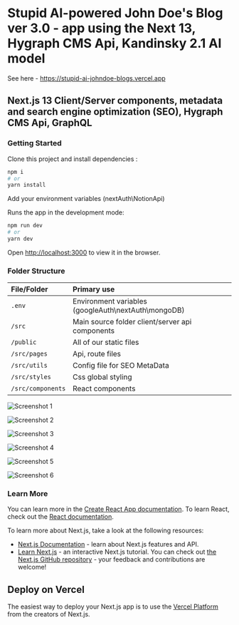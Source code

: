 # Stupid AI-powered John Doe's Blog ver 3.0 - app using the Next 13, Hygraph CMS Api, Kandinsky 2.1 AI model

See here - https://stupid-ai-johndoe-blogs.vercel.app

## Next.js 13 Client/Server components, metadata and search engine optimization (SEO), Hygraph CMS Api, GraphQL

### Getting Started

Clone this project and install dependencies :

```bash
npm i
# or
yarn install
```
Add your environment variables (nextAuth\NotionApi)

Runs the app in the development mode:

```bash
npm run dev
# or
yarn dev
```

Open [http://localhost:3000](http://localhost:3000) to view it in the browser.

### Folder Structure
 

| File/Folder  	   									| Primary use    																								|
| :-------------------------------- | :------------------------------------------------------------ |
| `.env`				          					| Environment variables (googleAuth\nextAuth\mongoDB)       		|
| `/src`				          					| Main source folder client/server api components  			    		|
| `/public`          			 					| All of our static files																				|
| `/src/pages`			           			| Api, route files 						 																  |
| `/src/utils`			           			| Config file for SEO MetaData 																  |
| `/src/styles`			         				| Css global styling 																						|
| `/src/components`       					| React components    																					|


![Screenshot 1](/public/shots/shot1.jpg)

![Screenshot 2](/public/shots/shot2.jpg)

![Screenshot 3](/public/shots/shot3.jpg)

![Screenshot 4](/public/shots/shot4.jpg)

![Screenshot 5](/public/shots/shot5.jpg)

![Screenshot 6](/public/shots/shot6.jpg)


### Learn More

You can learn more in the [Create React App documentation](https://facebook.github.io/create-react-app/docs/getting-started).
To learn React, check out the [React documentation](https://reactjs.org/).

To learn more about Next.js, take a look at the following resources:
- [Next.js Documentation](https://nextjs.org/docs) - learn about Next.js features and API.
- [Learn Next.js](https://nextjs.org/learn) - an interactive Next.js tutorial.
You can check out [the Next.js GitHub repository](https://github.com/vercel/next.js/) - your feedback and contributions are welcome!

## Deploy on Vercel

The easiest way to deploy your Next.js app is to use the [Vercel Platform](https://vercel.com/new?utm_medium=default-template&filter=next.js&utm_source=create-next-app&utm_campaign=create-next-app-readme) from the creators of Next.js.

